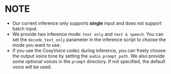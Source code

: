# NOTE 
- Our current inference only supports **single** input and does not support batch input.
- We provide two inference mode: `text only` and `text & speech`. You can set the `decode_text_only` parameter in the inference script to choose the mode you want to use.
- If you use the CosyVoice codec during inference, you can freely choose the output voice tone by setting the `audio_prompt_path`. We also provide some optional voices in the `prompt` directory. If not specified, the default voice will be used.
